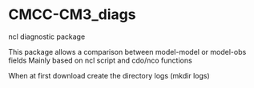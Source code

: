 # CMCC-CM3_diags
ncl diagnostic package

This package allows a comparison between model-model or model-obs fields
Mainly based on ncl script and cdo/nco functions

When at first download create the directory logs (mkdir logs)
